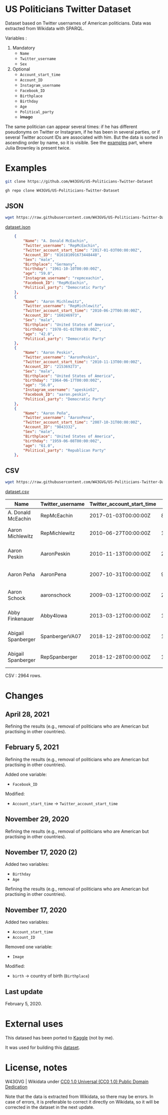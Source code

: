 # US Politicians Twitter Dataset

 Dataset based on Twitter usernames of American politicians. Data was extracted from Wikidata with SPARQL.
 
 Variables :

 1. Mandatory
    - ```Name```
    - ```Twitter_username```
    - ```Sex```
2. Optional
    - ```Account_start_time```
    - ```Account_ID```
    - ```Instagram_username```
    - ```Facebook_ID```
    - ```Birthplace```
    - ```Birthday```
    - ```Age```
    - ```Political_party```
    - ~~Image~~

 The same politician can appear several times: if he has different pseudonyms on Twitter or Instagram, if he has been in several parties, or if several Twitter account IDs are associated with him. But the data is sorted in ascending order by name, so it is visible. See the [examples](https://github.com/W43GVG/US-Politicians-Twitter-Dataset#examples) part, where Julia Brownley is present twice.

# Examples

```bash
git clone https://github.com/W43GVG/US-Politicians-Twitter-Dataset
```

```bash
gh repo clone W43GVG/US-Politicians-Twitter-Dataset
```

## JSON

```bash
wget https://raw.githubusercontent.com/W43GVG/US-Politicians-Twitter-Dataset/master/dataset.json
```

[dataset.json](https://github.com/W43GVG/US-Politicians-Twitter-Dataset/blob/master/dataset.json)

```json
    {
        "Name": "A. Donald McEachin",
        "Twitter_username": "RepMcEachin",
        "Twitter_account_start_time": "2017-01-03T00:00:00Z",
        "Account_ID": "816181091673448448",
        "Sex": "male",
        "Birthplace": "Germany",
        "birthday": "1961-10-10T00:00:00Z",
        "age": "59.0",
        "Instagram_username": "repmceachin",
        "Facebook_ID": "RepMcEachin",
        "Political_party": "Democratic Party"
    },
    {
        "Name": "Aaron Michlewitz",
        "Twitter_username": "RepMichlewitz",
        "Twitter_account_start_time": "2010-06-27T00:00:00Z",
        "Account_ID": "160246973",
        "Sex": "male",
        "Birthplace": "United States of America",
        "birthday": "1978-01-01T00:00:00Z",
        "age": "42.0",
        "Political_party": "Democratic Party"
    },
    {
        "Name": "Aaron Peskin",
        "Twitter_username": "AaronPeskin",
        "Twitter_account_start_time": "2010-11-13T00:00:00Z",
        "Account_ID": "215369273",
        "Sex": "male",
        "Birthplace": "United States of America",
        "birthday": "1964-06-17T00:00:00Z",
        "age": "56.0",
        "Instagram_username": "apeskin52",
        "Facebook_ID": "aaron.peskin",
        "Political_party": "Democratic Party"
    },
    {
        "Name": "Aaron Peña",
        "Twitter_username": "AaronPena",
        "Twitter_account_start_time": "2007-10-31T00:00:00Z",
        "Account_ID": "9843332",
        "Sex": "male",
        "Birthplace": "United States of America",
        "birthday": "1959-06-08T00:00:00Z",
        "age": "61.0",
        "Political_party": "Republican Party"
    },
```

## CSV

```bash
wget https://raw.githubusercontent.com/W43GVG/US-Politicians-Twitter-Dataset/master/dataset.csv
```

[dataset.csv](https://github.com/W43GVG/US-Politicians-Twitter-Dataset/blob/master/dataset.csv)

| Name               | Twitter_username | Twitter_account_start_time | Account_ID          | Sex    | Birthplace               | birthday             | age  | Instagram_username | Facebook_ID       | Political_party  |
|--------------------|------------------|----------------------------|---------------------|--------|--------------------------|----------------------|------|--------------------|-------------------|------------------|
| A. Donald McEachin | RepMcEachin      | 2017-01-03T00:00:00Z       | 816181091673448448  | male   | Germany                  | 1961-10-10T00:00:00Z | 59.0 | repmceachin        | RepMcEachin       | Democratic Party |
| Aaron Michlewitz   | RepMichlewitz    | 2010-06-27T00:00:00Z       | 160246973           | male   | United States of America | 1978-01-01T00:00:00Z | 42.0 |                    |                   | Democratic Party |
| Aaron Peskin       | AaronPeskin      | 2010-11-13T00:00:00Z       | 215369273           | male   | United States of America | 1964-06-17T00:00:00Z | 56.0 | apeskin52          | aaron.peskin      | Democratic Party |
| Aaron Peña         | AaronPena        | 2007-10-31T00:00:00Z       | 9843332             | male   | United States of America | 1959-06-08T00:00:00Z | 61.0 |                    |                   | Republican Party |
| Aaron Schock       | aaronschock      | 2009-03-12T00:00:00Z       | 23951197            | male   | United States of America | 1981-05-28T00:00:00Z | 39.0 | aaronschock        |                   | Republican Party |
| Abby Finkenauer    | Abby4Iowa        | 2013-03-12T00:00:00Z       | 1262017122          | female | United States of America | 1988-12-27T00:00:00Z | 31.0 | abby4iowa          | RepAbbyFinkenauer | Democratic Party |
| Abigail Spanberger | SpanbergerVA07   | 2018-12-28T00:00:00Z       | 1078771401497161728 | female | United States of America | 1978-08-01T00:00:00Z | 42.0 | repspanberger      | RepSpanberger     | Democratic Party |
| Abigail Spanberger | RepSpanberger    | 2018-12-28T00:00:00Z       | 1078771401497161728 | female | United States of America | 1978-08-01T00:00:00Z | 42.0 | repspanberger      | RepSpanberger     | Democratic Party |

 CSV : 2964 rows.

# Changes
## April 28, 2021

 Refining the results (e.g., removal of politicians who are American but practising in other countries).

## February 5, 2021

 Refining the results (e.g., removal of politicians who are American but practising in other countries).

 Added one variable:
 - ```Facebook_ID```

 Modified:
 - ```Account_start_time``` -> ```Twitter_account_start_time```

## November 29, 2020

 Refining the results (e.g., removal of politicians who are American but practising in other countries).

## November 17, 2020  (2)

 Added two variables:
 - ```Birthday```
 - ```Age```

 Refining the results (e.g., removal of politicians who are American but practising in other countries).

## November 17, 2020

 Added two variables:
 - ```Account_start_time```
 - ```Account_ID```

 Removed one variable:
 - ```Image```

 Modified:
 - ```birth``` -> country of birth (```Birthplace```)

## Last update

 February 5, 2020.

# External uses

This datased has been ported to [Kaggle](https://www.kaggle.com/mrmorj/us-politicians-twitter-dataset) (not by me).

It was used for building this [dataset](https://www.kaggle.com/jeevanbhoot/tweets-from-us-politicians).

# License, notes

W43GVG | Wikidata under  [CC0 1.0 Universal (CC0 1.0) Public Domain Dedication](https://creativecommons.org/publicdomain/zero/1.0/)

Note that the data is extracted from Wikidata, so there may be errors. In case of errors, it is preferable to correct it directly on Wikidata, so it will be corrected in the dataset in the next update.